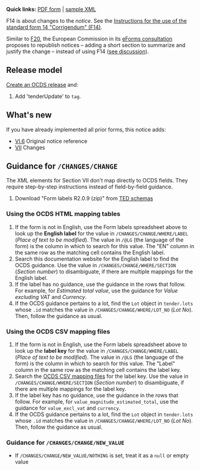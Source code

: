 **Quick links:** [PDF form](http://simap.ted.europa.eu/documents/10184/99173/EN_F14.pdf) | [sample XML](https://github.com/open-contracting/european-union-support/blob/master/output/samples/F14_2014.xml)

F14 is about changes to the *notice*. See the [Instructions for the use of the standard form 14 "Corrigendum" (F14)](http://simap.ted.europa.eu/documents/10184/166101/Instructions+for+the+use+of+F14_EN.pdf/909e4b38-1871-49a1-a206-7a5976a2d262).

Similar to [F20](../F20), the European Commission in its [eForms consultation](https://github.com/eForms/eForms) proposes to republish notices – adding a short section to summarize and justify the change – instead of using F14 ([see discussion](https://github.com/eForms/eForms/issues/72)).

## Release model

[Create an OCDS release](../operations#create-a-release) and:

1. Add 'tenderUpdate' to `tag`.

## What's new

If you have already implemented all prior forms, this notice adds:

* [VI.6](#VI.6) Original notice reference
* [VII](#VII) Changes

## Guidance for `/CHANGES/CHANGE`

The XML elements for Section VII don't map directly to OCDS fields. They require step-by-step instructions instead of field-by-field guidance.

1. Download "Form labels R2.0.9 (zip)" from [TED schemas](https://publications.europa.eu/en/web/eu-vocabularies/tedschemas)

### Using the OCDS HTML mapping tables

1. If the form is not in English, use the Form labels spreadsheet above to look up the **English label** for the value in `/CHANGES/CHANGE/WHERE/LABEL` (*Place of text to be modified*). The value in `/@LG` (the language of the form) is the column in which to search for this value. The "EN" column in the same row as the matching cell contains the English label.
1. Search this documentation website for the English label to find the OCDS guidance. Use the value in `/CHANGES/CHANGE/WHERE/SECTION` (*Section number*) to disambiguate, if there are multiple mappings for the English label.
1. If the label has no guidance, use the guidance in the rows that follow. For example, for *Estimated total value*, use the guidance for *Value excluding VAT* and *Currency*.
1. If the OCDS guidance pertains to a lot, find the `Lot` object in `tender.lots` whose `.id` matches the value in `/CHANGES/CHANGE/WHERE/LOT_NO` (*Lot No*). Then, follow the guidance as usual.

### Using the OCDS CSV mapping files

1. If the form is not in English, use the Form labels spreadsheet above to look up the **label key** for the value in `/CHANGES/CHANGE/WHERE/LABEL` (*Place of text to be modified*). The value in `/@LG` (the language of the form) is the column in which to search for this value. The "Label" column in the same row as the matching cell contains the label key.
2. Search the [OCDS CSV mapping files](https://github.com/open-contracting/european-union-support/tree/master/output/mapping) for the label key. Use the value in `/CHANGES/CHANGE/WHERE/SECTION` (*Section number*) to disambiguate, if there are multiple mappings for the label key.
1. If the label key has no guidance, use the guidance in the rows that follow. For example, for `value_magnitude_estimated_total`, use the guidance for `value_excl_vat` and `currency`.
1. If the OCDS guidance pertains to a lot, find the `Lot` object in `tender.lots` whose `.id` matches the value in `/CHANGES/CHANGE/WHERE/LOT_NO` (*Lot No*). Then, follow the guidance as usual.

### Guidance for `/CHANGES/CHANGE/NEW_VALUE`

* If `/CHANGES/CHANGE/NEW_VALUE/NOTHING` is set, treat it as a `null` or empty value
